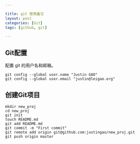 ```yaml
---

title: git 使用备忘
layout: post
categories: [Git]
tags: [github, git]

---
```


## Git配置
配置 git 的用户名和邮箱。

    git config --global user.name "Justin GAO"
    git config --global user.email "justin@leigao.org"


## 创建Git项目
    mkdir new_proj
    cd new_proj
    git init
    touch README.md
    git add README.md
    git commit -m "First commit"
    git remote add origin git@github.com:justingao/new_proj.git
    git push origin master

